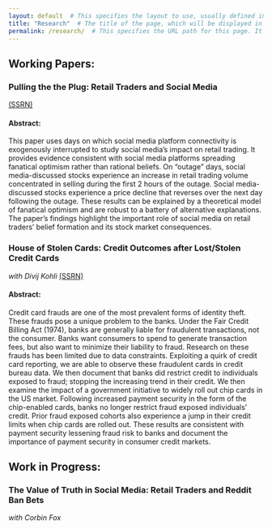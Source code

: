 ```yaml
---
layout: default  # This specifies the layout to use, usually defined in _layouts directory.
title: "Research"  # The title of the page, which will be displayed in the browser tab and in site navigation.
permalink: /research/  # This specifies the URL path for this page. It will be accessible at yoursite.com/about/
---
```


## Working Papers:
### Pulling the the Plug: Retail Traders and Social Media <br>
 <a href="https://papers.ssrn.com/sol3/papers.cfm?abstract_id=3917950">(SSRN)</a>
#### Abstract:
This paper uses days on which social media platform connectivity is exogenously 
	interrupted to study social media’s impact on retail trading. It provides evidence
	consistent with social media platforms spreading fanatical optimism rather than
	rational beliefs. On “outage” days, social media-discussed stocks experience an
	increase in retail trading volume concentrated in selling during the first 2 hours of
	the outage. Social media-discussed stocks experience a price decline that reverses
	over the next day following the outage. These results can be explained by a
	theoretical model of fanatical optimism and are robust to a battery of alternative
	explanations. The paper’s findings highlight the important role of social media on
	retail traders’ belief formation and its stock market consequences.

### House of Stolen Cards: Credit Outcomes after Lost/Stolen Credit Cards <br>
<i>with Divij Kohli</i> 
<a href="https://papers.ssrn.com/sol3/papers.cfm?abstract_id=4769744">(SSRN)</a> <br>

#### Abstract:
Credit card frauds are one of the most prevalent forms of identity theft. These frauds pose
a unique problem to the banks. Under the Fair Credit Billing Act (1974), banks are generally
liable for fraudulent transactions, not the consumer. Banks want consumers to spend to
generate transaction fees, but also want to minimize their liability to fraud. Research on these
frauds has been limited due to data constraints. Exploiting a quirk of credit card reporting,
we are able to observe these fraudulent cards in credit bureau data. We then document that
banks did restrict credit to individuals exposed to fraud; stopping the increasing trend in
their credit. We then examine the impact of a government initiative to widely roll out chip
cards in the US market. Following increased payment security in the form of the chip-enabled
cards, banks no longer restrict fraud exposed individuals’ credit. Prior fraud exposed cohorts
also experience a jump in their credit limits when chip cards are rolled out. These results are
consistent with payment security lessening fraud risk to banks and document the importance
of payment security in consumer credit markets. 

## Work in Progress:
### The Value of Truth in Social Media: Retail Traders and Reddit Ban Bets <br>
<i>with Corbin Fox</i> 





